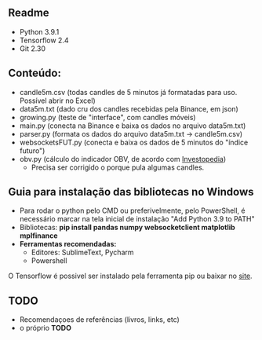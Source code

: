 ## Readme

 - Python 3.9.1
 - Tensorflow 2.4
 - Git 2.30

## Conteúdo:

 - candle5m.csv (todas candles de 5 minutos já formatadas para uso. Possível abrir no Excel)
 - data5m.txt (dado cru dos candles recebidas pela Binance, em json)
 - growing.py (teste de "interface", com candles móveis)
 - main.py (conecta na Binance e baixa os dados no arquivo data5m.txt)
 - parser.py (formata os dados do arquivo data5m.txt -> candle5m.csv)
 - websocketsFUT.py (conecta e baixa os dados de 5 minutos do "índice futuro")
 - obv.py (cálculo do indicador OBV, de acordo com [Investopedia](https://www.investopedia.com/terms/o/onbalancevolume.asp))
	- Precisa ser corrigido o porque pula algumas candles.
## Guia para instalação das bibliotecas no Windows

 - Para rodar o python pelo CMD ou preferivelmente, pelo PowerShell, é necessário marcar na tela inicial de instalação "Add Python 3.9 to PATH"
 - Bibliotecas: **pip install pandas numpy websocketclient matplotlib mplfinance**
 - **Ferramentas recomendadas:**
 	- Editores: SublimeText, Pycharm
	- Powershell

O Tensorflow é possivel ser instalado pela ferramenta pip ou baixar no [site](https://www.tensorflow.org/install).

## TODO

 - Recomendaçoes de referências (livros, links, etc)
 - o próprio **TODO**
 

